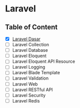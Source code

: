 # Laravel

## Table of Content

- [x] [Laravel Dasar](Laravel%20Dasar.md)
- [ ] Laravel Collection
- [ ] Laravel Database
- [ ] Laravel Eloquent
- [ ] Laravel Eloquent API Resource
- [ ] Laravel Logging
- [ ] Laravel Blade Template
- [ ] Laravel Validation
- [ ] Laravel Web
- [ ] Laravel RESTful API
- [ ] Laravel Security
- [ ] Laravel Redis
